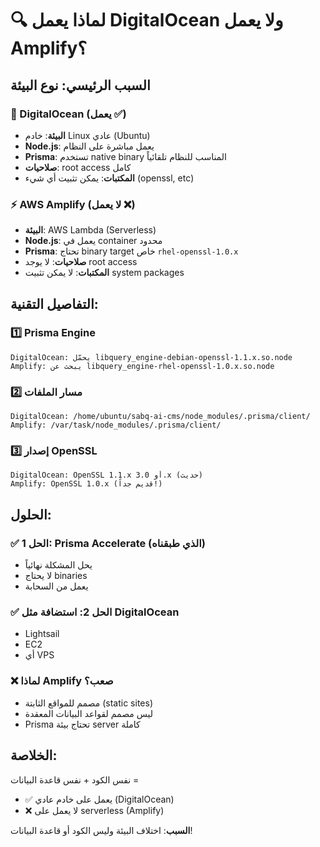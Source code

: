# 🔍 لماذا يعمل DigitalOcean ولا يعمل Amplify؟

## السبب الرئيسي: نوع البيئة

### 🌊 DigitalOcean (يعمل ✅)
- **البيئة**: خادم Linux عادي (Ubuntu)
- **Node.js**: يعمل مباشرة على النظام
- **Prisma**: تستخدم native binary المناسب للنظام تلقائياً
- **صلاحيات**: root access كامل
- **المكتبات**: يمكن تثبيت أي شيء (openssl, etc)

### ⚡ AWS Amplify (لا يعمل ❌)
- **البيئة**: AWS Lambda (Serverless)
- **Node.js**: يعمل في container محدود
- **Prisma**: تحتاج binary target خاص `rhel-openssl-1.0.x`
- **صلاحيات**: لا يوجد root access
- **المكتبات**: لا يمكن تثبيت system packages

## التفاصيل التقنية:

### 1️⃣ **Prisma Engine**
```
DigitalOcean: يحمّل libquery_engine-debian-openssl-1.1.x.so.node
Amplify: يبحث عن libquery_engine-rhel-openssl-1.0.x.so.node
```

### 2️⃣ **مسار الملفات**
```
DigitalOcean: /home/ubuntu/sabq-ai-cms/node_modules/.prisma/client/
Amplify: /var/task/node_modules/.prisma/client/
```

### 3️⃣ **إصدار OpenSSL**
```
DigitalOcean: OpenSSL 1.1.x أو 3.0.x (حديث)
Amplify: OpenSSL 1.0.x (قديم جداً!)
```

## الحلول:

### ✅ الحل 1: Prisma Accelerate (الذي طبقناه)
- يحل المشكلة نهائياً
- لا يحتاج binaries
- يعمل من السحابة

### ✅ الحل 2: استضافة مثل DigitalOcean
- Lightsail
- EC2
- أي VPS

### ❌ لماذا Amplify صعب؟
- مصمم للمواقع الثابتة (static sites)
- ليس مصمم لقواعد البيانات المعقدة
- Prisma تحتاج بيئة server كاملة

## الخلاصة:
نفس الكود + نفس قاعدة البيانات = 
- ✅ يعمل على خادم عادي (DigitalOcean)
- ❌ لا يعمل على serverless (Amplify)

**السبب**: اختلاف البيئة وليس الكود أو قاعدة البيانات! 